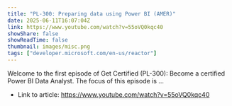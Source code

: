 ```yaml
---
title: "PL-300: Preparing data using Power BI (AMER)"
date: 2025-06-11T16:07:04Z
link: https://www.youtube.com/watch?v=55oVQ0kqc40
showShare: false
showReadTime: false
thumbnail: images/misc.png
tags: ["developer.microsoft.com/en-us/reactor"]
---
```

Welcome to the first episode of Get Certified (PL-300): Become a certified Power BI Data Analyst. The focus of this episode is ...

- Link to article: https://www.youtube.com/watch?v=55oVQ0kqc40
